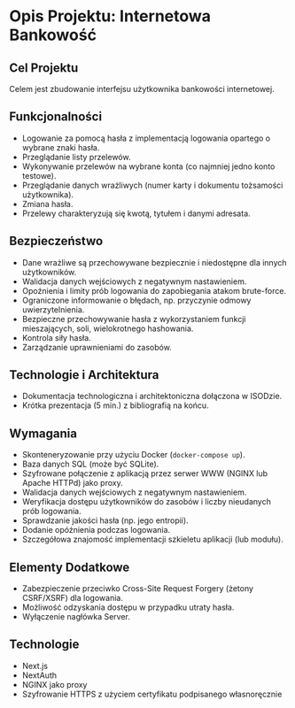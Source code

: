 # Opis Projektu: Internetowa Bankowość

## Cel Projektu
Celem jest zbudowanie interfejsu użytkownika bankowości internetowej.

## Funkcjonalności
- Logowanie za pomocą hasła z implementacją logowania opartego o wybrane znaki hasła.
- Przeglądanie listy przelewów.
- Wykonywanie przelewów na wybrane konta (co najmniej jedno konto testowe).
- Przeglądanie danych wrażliwych (numer karty i dokumentu tożsamości użytkownika).
- Zmiana hasła.
- Przelewy charakteryzują się kwotą, tytułem i danymi adresata.

## Bezpieczeństwo
- Dane wrażliwe są przechowywane bezpiecznie i niedostępne dla innych użytkowników.
- Walidacja danych wejściowych z negatywnym nastawieniem.
- Opoźnienia i limity prób logowania do zapobiegania atakom brute-force.
- Ograniczone informowanie o błędach, np. przyczynie odmowy uwierzytelnienia.
- Bezpieczne przechowywanie hasła z wykorzystaniem funkcji mieszających, soli, wielokrotnego hashowania.
- Kontrola siły hasła.
- Zarządzanie uprawnieniami do zasobów.

## Technologie i Architektura
- Dokumentacja technologiczna i architektoniczna dołączona w ISODzie.
- Krótka prezentacja (5 min.) z bibliografią na końcu.

## Wymagania
- Skonteneryzowanie przy użyciu Docker (`docker-compose up`).
- Baza danych SQL (może być SQLite).
- Szyfrowane połączenie z aplikacją przez serwer WWW (NGINX lub Apache HTTPd) jako proxy.
- Walidacja danych wejściowych z negatywnym nastawieniem.
- Weryfikacja dostępu użytkowników do zasobów i liczby nieudanych prób logowania.
- Sprawdzanie jakości hasła (np. jego entropii).
- Dodanie opóźnienia podczas logowania.
- Szczegółowa znajomość implementacji szkieletu aplikacji (lub modułu).

## Elementy Dodatkowe
- Zabezpieczenie przeciwko Cross-Site Request Forgery (żetony CSRF/XSRF) dla logowania.
- Możliwość odzyskania dostępu w przypadku utraty hasła.
- Wyłączenie nagłówka Server.

## Technologie
- Next.js
- NextAuth
- NGINX jako proxy
- Szyfrowanie HTTPS z użyciem certyfikatu podpisanego własnoręcznie
